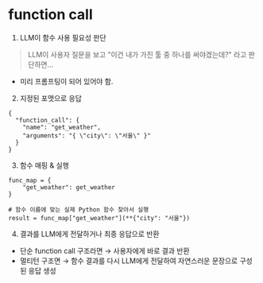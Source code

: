 # function call

1. LLM이 함수 사용 필요성 판단
> LLM이 사용자 질문을 보고
"이건 내가 가진 툴 중 하나를 써야겠는데?"
라고 판단하면…

* 미리 프롬프팅이 되어 있어야 함.

2. 지정된 포맷으로 응답

```
{
  "function_call": {
    "name": "get_weather",
    "arguments": "{ \"city\": \"서울\" }"
  }
}
```

3. 함수 매핑 & 실행

```
func_map = {
    "get_weather": get_weather
}

# 함수 이름에 맞는 실제 Python 함수 찾아서 실행
result = func_map["get_weather"](**{"city": "서울"})
```

4. 결과를 LLM에게 전달하거나 최종 응답으로 반환

- 단순 function call 구조라면 → 사용자에게 바로 결과 반환
- 멀티턴 구조면 → 함수 결과를 다시 LLM에게 전달하여 자연스러운 문장으로 구성된 응답 생성
